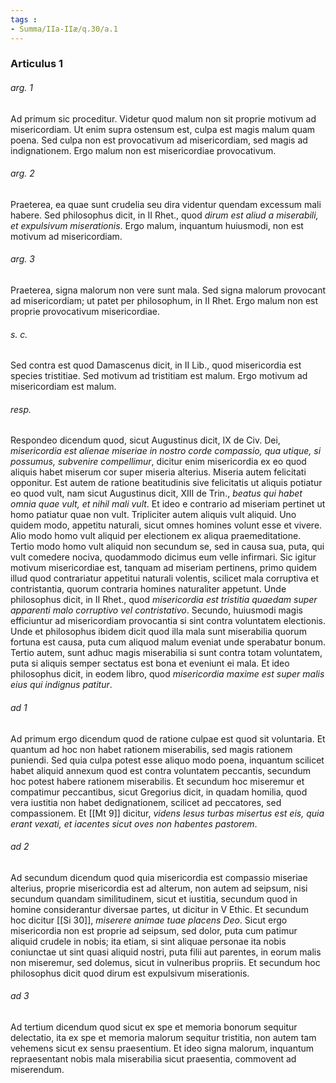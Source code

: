 ```yaml
---
tags : 
- Summa/IIa-IIæ/q.30/a.1
---
```


### Articulus 1

###### arg. 1
Ad primum sic proceditur. Videtur quod malum non sit proprie motivum ad misericordiam. Ut enim supra ostensum est, culpa est magis malum quam poena. Sed culpa non est provocativum ad misericordiam, sed magis ad indignationem. Ergo malum non est misericordiae provocativum.

###### arg. 2
Praeterea, ea quae sunt crudelia seu dira videntur quendam excessum mali habere. Sed philosophus dicit, in II Rhet., quod *dirum est aliud a miserabili, et expulsivum miserationis*. Ergo malum, inquantum huiusmodi, non est motivum ad misericordiam.

###### arg. 3
Praeterea, signa malorum non vere sunt mala. Sed signa malorum provocant ad misericordiam; ut patet per philosophum, in II Rhet. Ergo malum non est proprie provocativum misericordiae.

###### s. c.
Sed contra est quod Damascenus dicit, in II Lib., quod misericordia est species tristitiae. Sed motivum ad tristitiam est malum. Ergo motivum ad misericordiam est malum.

###### resp.
Respondeo dicendum quod, sicut Augustinus dicit, IX de Civ. Dei, *misericordia est alienae miseriae in nostro corde compassio, qua utique, si possumus, subvenire compellimur*, dicitur enim misericordia ex eo quod aliquis habet miserum cor super miseria alterius. Miseria autem felicitati opponitur. Est autem de ratione beatitudinis sive felicitatis ut aliquis potiatur eo quod vult, nam sicut Augustinus dicit, XIII de Trin., *beatus qui habet omnia quae vult, et nihil mali vult*. Et ideo e contrario ad miseriam pertinet ut homo patiatur quae non vult. Tripliciter autem aliquis vult aliquid. Uno quidem modo, appetitu naturali, sicut omnes homines volunt esse et vivere. Alio modo homo vult aliquid per electionem ex aliqua praemeditatione. Tertio modo homo vult aliquid non secundum se, sed in causa sua, puta, qui vult comedere nociva, quodammodo dicimus eum velle infirmari. Sic igitur motivum misericordiae est, tanquam ad miseriam pertinens, primo quidem illud quod contrariatur appetitui naturali volentis, scilicet mala corruptiva et contristantia, quorum contraria homines naturaliter appetunt. Unde philosophus dicit, in II Rhet., quod *misericordia est tristitia quaedam super apparenti malo corruptivo vel contristativo*. Secundo, huiusmodi magis efficiuntur ad misericordiam provocantia si sint contra voluntatem electionis. Unde et philosophus ibidem dicit quod illa mala sunt miserabilia quorum fortuna est causa, puta cum aliquod malum eveniat unde sperabatur bonum. Tertio autem, sunt adhuc magis miserabilia si sunt contra totam voluntatem, puta si aliquis semper sectatus est bona et eveniunt ei mala. Et ideo philosophus dicit, in eodem libro, quod *misericordia maxime est super malis eius qui indignus patitur*.

###### ad 1
Ad primum ergo dicendum quod de ratione culpae est quod sit voluntaria. Et quantum ad hoc non habet rationem miserabilis, sed magis rationem puniendi. Sed quia culpa potest esse aliquo modo poena, inquantum scilicet habet aliquid annexum quod est contra voluntatem peccantis, secundum hoc potest habere rationem miserabilis. Et secundum hoc miseremur et compatimur peccantibus, sicut Gregorius dicit, in quadam homilia, quod vera iustitia non habet dedignationem, scilicet ad peccatores, sed compassionem. Et [[Mt 9]] dicitur, *videns Iesus turbas misertus est eis, quia erant vexati, et iacentes sicut oves non habentes pastorem*.

###### ad 2
Ad secundum dicendum quod quia misericordia est compassio miseriae alterius, proprie misericordia est ad alterum, non autem ad seipsum, nisi secundum quandam similitudinem, sicut et iustitia, secundum quod in homine considerantur diversae partes, ut dicitur in V Ethic. Et secundum hoc dicitur [[Si 30]], *miserere animae tuae placens Deo*. Sicut ergo misericordia non est proprie ad seipsum, sed dolor, puta cum patimur aliquid crudele in nobis; ita etiam, si sint aliquae personae ita nobis coniunctae ut sint quasi aliquid nostri, puta filii aut parentes, in eorum malis non miseremur, sed dolemus, sicut in vulneribus propriis. Et secundum hoc philosophus dicit quod dirum est expulsivum miserationis.

###### ad 3
Ad tertium dicendum quod sicut ex spe et memoria bonorum sequitur delectatio, ita ex spe et memoria malorum sequitur tristitia, non autem tam vehemens sicut ex sensu praesentium. Et ideo signa malorum, inquantum repraesentant nobis mala miserabilia sicut praesentia, commovent ad miserendum.

